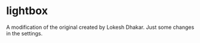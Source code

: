 lightbox
========

A modification of the original created by Lokesh Dhakar. Just some changes in the settings.
